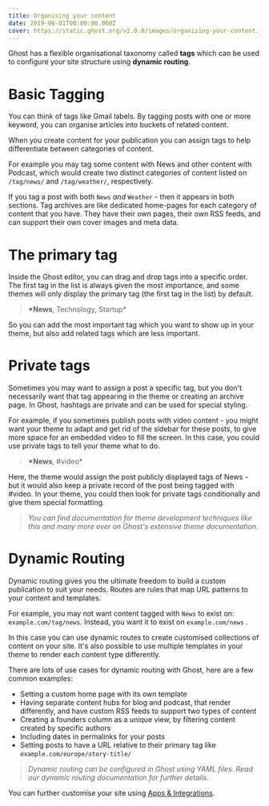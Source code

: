 ```yaml
---
title: Organising your content
date: 2019-06-01T00:00:00.000Z
cover: https://static.ghost.org/v2.0.0/images/organising-your-content.jpg
---
```


Ghost has a flexible organisational taxonomy called **tags** which can be used to configure your site structure using **dynamic routing**.

# Basic Tagging

You can think of tags like Gmail labels. By tagging posts with one or more keyword, you can organise articles into buckets of related content.

When you create content for your publication you can assign tags to help differentiate between categories of content.

For example you may tag some content with News and other content with Podcast, which would create two distinct categories of content listed on `/tag/news/` and `/tag/weather/`, respectively.

If you tag a post with both `News` _and_ `Weather` - then it appears in both sections. Tag archives are like dedicated home-pages for each category of content that you have. They have their own pages, their own RSS feeds, and can support their own cover images and meta data.

# The primary tag

Inside the Ghost editor, you can drag and drop tags into a specific order. The first tag in the list is always given the most importance, and some themes will only display the primary tag (the first tag in the list) by default.

> **\*News**, Technology, Startup\*

So you can add the most important tag which you want to show up in your theme, but also add related tags which are less important.

# Private tags

Sometimes you may want to assign a post a specific tag, but you don't necessarily want that tag appearing in the theme or creating an archive page. In Ghost, hashtags are private and can be used for special styling.

For example, if you sometimes publish posts with video content - you might want your theme to adapt and get rid of the sidebar for these posts, to give more space for an embedded video to fill the screen. In this case, you could use private tags to tell your theme what to do.

> **\*News**, #video\*

Here, the theme would assign the post publicly displayed tags of News - but it would also keep a private record of the post being tagged with #video. In your theme, you could then look for private tags conditionally and give them special formatting.

> _You can find documentation for theme development techniques like this and many more over on Ghost's extensive theme documentation._

# Dynamic Routing

Dynamic routing gives you the ultimate freedom to build a custom publication to suit your needs. Routes are rules that map URL patterns to your content and templates.

For example, you may not want content tagged with `News` to exist on: `example.com/tag/news`. Instead, you want it to exist on `example.com/news` .

In this case you can use dynamic routes to create customised collections of content on your site. It's also possible to use multiple templates in your theme to render each content type differently.

There are lots of use cases for dynamic routing with Ghost, here are a few common examples:

- Setting a custom home page with its own template
- Having separate content hubs for blog and podcast, that render differently, and have custom RSS feeds to support two types of content
- Creating a founders column as a unique view, by filtering content created by specific authors
- Including dates in permalinks for your posts
- Setting posts to have a URL relative to their primary tag like `example.com/europe/story-title/`

> _Dynamic routing can be configured in Ghost using YAML files. Read our dynamic routing documentation for further details._

You can further customise your site using [Apps & Integrations]().
